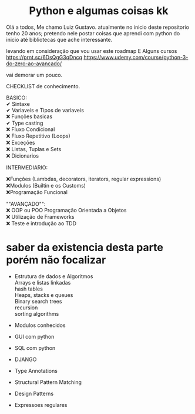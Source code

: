 <h1 align = "center" >Python e algumas coisas kk </h1>

Olá a todos, Me chamo Luiz Gustavo. atualmente no inicio deste repositorio tenho 20 anos;
pretendo nele postar coisas que aprendi com python do inicio até bibliotecas que ache interessante.


levando em consideração que vou usar este roadmap E Alguns cursos
https://prnt.sc/6DsQgG3qDncq
https://www.udemy.com/course/python-3-do-zero-ao-avancado/


vai demorar um pouco.

CHECKLIST de conhecimento.

BASICO:  
✔ Sintaxe  
✔ Variaveis e Tipos de variaveis  
❌ Funções basicas  
✔ Type casting  
❌ Fluxo Condicional  
❌ Fluxo Repetitivo (Loops)  
❌ Exceções  
❌ Listas, Tuplas e Sets  
❌ Dicionarios  


INTERMEDIARIO:

❌Funções (Lambdas, decorators, iterators, regular expressions)  
❌Modulos (Builtin e os Customs)  
❌Programação Funcional 


""AVANÇADO"":  
❌ OOP ou POO Programação Orientada a Objetos  
❌ Utilização de Frameworks  
❌ Teste e introdução ao TDD


# saber da existencia desta parte porém não focalizar 
 - Estrutura de dados e Algoritmos  
 Arrays e listas linkadas  
 hash tables  
 Heaps, stacks e queues  
 Binary search trees  
 recursion  
 sorting algorithms  

 - Modulos conhecidos
 
 - GUI com python
 - SQL com python
 - DJANGO
 - Type Annotations
 - Structural Pattern Matching
 - Design Patterns
 - Expressoes regulares

